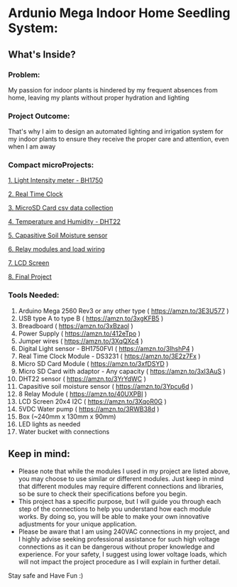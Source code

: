 # Ardunio Mega Indoor Home Seedling System: 

## What's Inside?
### Problem: 
My passion for indoor plants is hindered by my frequent absences from home, leaving my plants without proper hydration and lighting

### Project Outcome: 
That's why I aim to design an automated lighting and irrigation system for my indoor plants to ensure they receive the proper care and attention, even when I am away

### Compact microProjects: 
[1. Light Intensity meter - BH1750](https://github.com/MustafaHelwa/hArduino/tree/main/Indoor_Home_Seedling_System/01_Light_Intensity_Meter)

[2. Real Time Clock](https://github.com/MustafaHelwa/hArduino/tree/main/Indoor_Home_Seedling_System/02_RealTimeClock)

[3. MicroSD Card csv data collection](https://github.com/MustafaHelwa/hArduino/tree/main/Indoor_Home_Seedling_System/03_MicroSD_Card)

[4. Temperature and Humidity - DHT22](https://github.com/MustafaHelwa/hArduino/tree/main/Indoor_Home_Seedling_System/04_TempHumidity)

[5. Capasitive Soil Moisture sensor](https://github.com/MustafaHelwa/hArduino/tree/main/Indoor_Home_Seedling_System/05_Soil_Moisture)

[6. Relay modules and load wiring](https://github.com/MustafaHelwa/hArduino/tree/main/Indoor_Home_Seedling_System/06_Relays)

[7. LCD Screen](https://github.com/MustafaHelwa/hArduino/tree/main/Indoor_Home_Seedling_System/07_LCD_20x4)

[8. Final Project](https://github.com/MustafaHelwa/hArduino/tree/main/Indoor_Home_Seedling_System/08_Final_Project)



### Tools Needed:
1.   Arduino Mega 2560 Rev3 or any other type ( https://amzn.to/3E3U577 )
2.   USB type A to type B ( https://amzn.to/3xgKFB5 )
3.   Breadboard ( https://amzn.to/3xBzaol )
4.   Power Supply ( https://amzn.to/412eTpo )
5.   Jumper wires ( https://amzn.to/3XqQXc4 )
6.   Digital Light sensor - BH1750FVI ( https://amzn.to/3IhshP4 )
7.   Real Time Clock Module - DS3231 ( https://amzn.to/3E2z7Fx )
8.   Micro SD Card Module ( https://amzn.to/3xfDSYD )
9.   Micro SD Card with adaptor - Any capacity ( https://amzn.to/3xl3AuS )
10.  DHT22 sensor ( https://amzn.to/3YrYdWC )
11.  Capasitive soil moisture sensor ( https://amzn.to/3Ypcu6d )
12.  8 Relay Module ( https://amzn.to/40UXPBI )
13.  LCD Screen 20x4 I2C ( https://amzn.to/3XqoR0G )
14.  5VDC Water pump ( https://amzn.to/3RWB38d )
14.  Box (~240mm x 130mm x 90mm)
15.  LED lights as needed
16.  Water bucket with connections


## Keep in mind: 
- Please note that while the modules I used in my project are listed above, you may choose to use similar or different modules. Just keep in mind that different modules may require different connections and libraries, so be sure to check their specifications before you begin.
- This project has a specific purpose, but I will guide you through each step of the connections to help you understand how each module works. By doing so, you will be able to make your own innovative adjustments for your unique application.
- Please be aware that I am using 240VAC connections in my project, and I highly advise seeking professional assistance for such high voltage connections as it can be dangerous without proper knowledge and experience. For your safety, I suggest using lower voltage loads, which will not impact the project procedure as I will explain in further detail.


Stay safe and Have Fun :)

